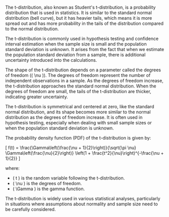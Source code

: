 The t-distribution, also known as Student's t-distribution, is a probability distribution that is used in statistics. It is similar to the standard normal distribution (bell curve), but it has heavier tails, which means it is more spread out and has more probability in the tails of the distribution compared to the normal distribution.

The t-distribution is commonly used in hypothesis testing and confidence interval estimation when the sample size is small and the population standard deviation is unknown. It arises from the fact that when we estimate the population standard deviation from a sample, there is additional uncertainty introduced into the calculations.

The shape of the t-distribution depends on a parameter called the degrees of freedom (\( \nu \)). The degrees of freedom represent the number of independent observations in a sample. As the degrees of freedom increase, the t-distribution approaches the standard normal distribution. When the degrees of freedom are small, the tails of the t-distribution are thicker, indicating greater uncertainty.

The t-distribution is symmetrical and centered at zero, like the standard normal distribution, and its shape becomes more similar to the normal distribution as the degrees of freedom increase. It is often used in hypothesis testing, especially when dealing with small sample sizes or when the population standard deviation is unknown.

The probability density function (PDF) of the t-distribution is given by:

\[ f(t) = \frac{\Gamma\left(\frac{\nu + 1}{2}\right)}{\sqrt{\pi \nu} \Gamma\left(\frac{\nu}{2}\right)} \left(1 + \frac{t^2}{\nu}\right)^{-\frac{\nu + 1}{2}} \]

where:
- \( t \) is the random variable following the t-distribution.
- \( \nu \) is the degrees of freedom.
- \( \Gamma \) is the gamma function.

The t-distribution is widely used in various statistical analyses, particularly in situations where assumptions about normality and sample size need to be carefully considered.